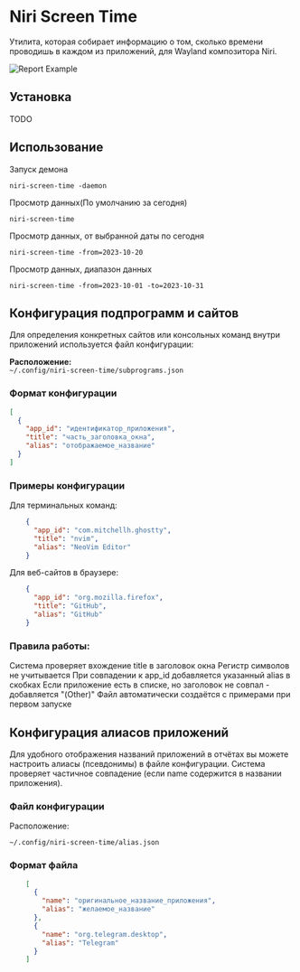 # Niri Screen Time

Утилита, которая собирает информацию о том, сколько времени проводишь в каждом из приложений, для Wayland композитора Niri.

![Report Example](https://github.com/probeldev/niri-screen-time/blob/main/screenshots/report.png?raw=true)


## Установка

TODO

## Использование 

Запуск демона

    niri-screen-time -daemon 

Просмотр данных(По умолчанию за сегодня)

    niri-screen-time 

Просмотр данных, от выбранной даты по сегодня 
    
    niri-screen-time -from=2023-10-20

Просмотр данных, диапазон данных

    niri-screen-time -from=2023-10-01 -to=2023-10-31 


## Конфигурация подпрограмм и сайтов

Для определения конкретных сайтов или консольных команд внутри приложений используется файл конфигурации:

**Расположение:**  
`~/.config/niri-screen-time/subprograms.json`

### Формат конфигурации
```json
[
  {
    "app_id": "идентификатор_приложения",
    "title": "часть_заголовка_окна",
    "alias": "отображаемое_название"
  }
]

```

### Примеры конфигурации

Для терминальных команд:

```json
    {
      "app_id": "com.mitchellh.ghostty",
      "title": "nvim",
      "alias": "NeoVim Editor"
    }
```

Для веб-сайтов в браузере:

```json
    {
      "app_id": "org.mozilla.firefox",
      "title": "GitHub",
      "alias": "GitHub"
    }
```

### Правила работы:

Система проверяет вхождение title в заголовок окна
Регистр символов не учитывается
При совпадении к app_id добавляется указанный alias в скобках
Если приложение есть в списке, но заголовок не совпал - добавляется "(Other)"
Файл автоматически создаётся с примерами при первом запуске

## Конфигурация алиасов приложений

Для удобного отображения названий приложений в отчётах вы можете настроить алиасы (псевдонимы) в файле конфигурации.
Система проверяет частичное совпадение (если name содержится в названии приложения).

### Файл конфигурации

Расположение:

    ~/.config/niri-screen-time/alias.json

### Формат файла

```json
    [
      {
        "name": "оригинальное_название_приложения",
        "alias": "желаемое_название"
      },
      {
        "name": "org.telegram.desktop",
        "alias": "Telegram"
      }
    ]
```


